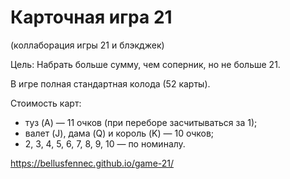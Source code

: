 # Карточная игра 21 
(коллаборация игры 21 и блэкджек)

Цель: Набрать больше сумму, чем соперник, но не больше 21.

В игре полная стандартная колода (52 карты).

Стоимость карт: 
* туз (A) — 11 очков (при переборе засчитываться за 1);
* валет (J), дама (Q) и король (K) — 10 очков; 
* 2, 3, 4, 5, 6, 7, 8, 9, 10 — по номиналу.

https://bellusfennec.github.io/game-21/
